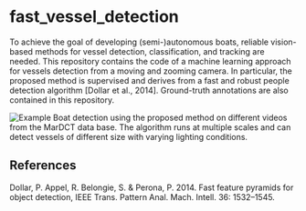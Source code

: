 # fast_vessel_detection

To achieve the goal of developing (semi-)autonomous boats, reliable vision-based methods for vessel detection, classification, and tracking are needed. This repository contains the code of a machine learning approach for vessels detection from a moving and zooming camera. In particular, the proposed method is supervised and derives from a fast and robust people detection algorithm [Dollar et al., 2014]. Ground-truth annotations are also contained in this repository.

![Example](doc/images/examples.jpg)
Boat detection using the proposed method on different videos from the MarDCT data base. The algorithm runs at multiple scales and can detect vessels of different size with varying lighting conditions.

## References

Dollar, P. Appel, R. Belongie, S. & Perona, P. 2014. Fast feature pyramids for object detection, IEEE Trans. Pattern Anal. Mach. Intell. 36: 1532–1545.
